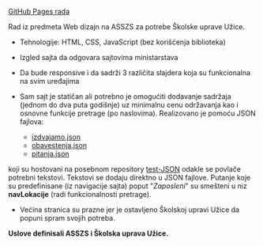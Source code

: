 [GitHub Pages rada](https://nikolader.github.io/seminarski-skolska-uprava/index.html)

Rad iz predmeta Web dizajn na ASSZS za potrebe Školske uprave Užice.
* Tehnologije: HTML, CSS, JavaScript (bez korišćenja biblioteka)
* Izgled sajta da odgovara sajtovima ministarstava
* Da bude responsive i da sadrži 3 različita slajdera koja su funkcionalna na svim uređajima
* Sam sajt je statičan ali potrebno je omogućiti dodavanje sadržaja (jednom do dva puta godišnje) uz minimalnu cenu održavanja kao i osnovne funkcije pretrage (po naslovima). Realizovano je pomoću JSON fajlova:

  - [izdvajamo.json](https://nikolader.github.io/test-JSON/izdvajamo.json)
  - [obavestenja.json](https://nikolader.github.io/test-JSON/obavestenja.json)
  - [pitanja.json](https://nikolader.github.io/test-JSON/pitanja.json)
  
koji su hostovani na posebnom repository [test-JSON](https://github.com/nikolader/test-JSON) odakle se povlače potrebni tekstovi. Tekstovi se dodaju direktno u JSON fajlove. Putanje koje su predefinisane (iz navigacije sajta) poput "_Zaposleni_" su smešteni u niz **navLokacije** (radi funkcionalnosti pretrage).

* Većina stranica su prazne jer je ostavljeno Školskoj upravi Užice da popuni spram svojih potreba.

**Uslove definisali ASSZS i Školska uprava Užice.**
